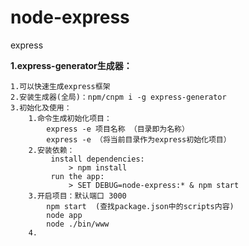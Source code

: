# node-express
express

**1.express-generator生成器：**

    1.可以快速生成express框架
    2.安装生成器(全局)：npm/cnpm i -g express-generator
    3.初始化及使用：
        1.命令生成初始化项目：
            express -e 项目名称 （目录即为名称）
            express -e （将当前目录作为express初始化项目）
        2.安装依赖：
             install dependencies:
                 > npm install
             run the app:
                 > SET DEBUG=node-express:* & npm start
        3.开启项目：默认端口 3000
            npm start  (查找package.json中的scripts内容)
            node app
            node ./bin/www
        4.
